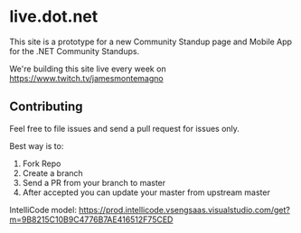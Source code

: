 # live.dot.net

This site is a prototype for a new Community Standup page and Mobile App for the .NET Community Standups.

We're building this site live every week on https://www.twitch.tv/jamesmontemagno

## Contributing
Feel free to file issues and send a pull request for issues only.

Best way is to:

1. Fork Repo
2. Create a branch
3. Send a PR from your branch to master
4. After accepted you can update your master from upstream master

IntelliCode model: https://prod.intellicode.vsengsaas.visualstudio.com/get?m=9B8215C10B9C4776B7AE416512F75CED
